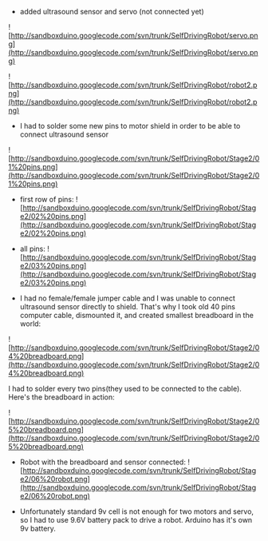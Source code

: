   * added ultrasound sensor and servo (not connected yet)

![http://sandboxduino.googlecode.com/svn/trunk/SelfDrivingRobot/servo.png](http://sandboxduino.googlecode.com/svn/trunk/SelfDrivingRobot/servo.png)

![http://sandboxduino.googlecode.com/svn/trunk/SelfDrivingRobot/robot2.png](http://sandboxduino.googlecode.com/svn/trunk/SelfDrivingRobot/robot2.png)

  * I had to solder some new pins to motor shield in order to be able to connect ultrasound sensor

![http://sandboxduino.googlecode.com/svn/trunk/SelfDrivingRobot/Stage2/01%20pins.png](http://sandboxduino.googlecode.com/svn/trunk/SelfDrivingRobot/Stage2/01%20pins.png)

  * first row of pins:
![http://sandboxduino.googlecode.com/svn/trunk/SelfDrivingRobot/Stage2/02%20pins.png](http://sandboxduino.googlecode.com/svn/trunk/SelfDrivingRobot/Stage2/02%20pins.png)

  * all pins:
![http://sandboxduino.googlecode.com/svn/trunk/SelfDrivingRobot/Stage2/03%20pins.png](http://sandboxduino.googlecode.com/svn/trunk/SelfDrivingRobot/Stage2/03%20pins.png)

  * I had no female/female jumper cable and I was unable to connect ultrasound sensor directly to shield. That's why I took old 40 pins computer cable, dismounted it, and created smallest breadboard in the world:

![http://sandboxduino.googlecode.com/svn/trunk/SelfDrivingRobot/Stage2/04%20breadboard.png](http://sandboxduino.googlecode.com/svn/trunk/SelfDrivingRobot/Stage2/04%20breadboard.png)

I had to solder every two pins(they used to be connected to the cable). Here's the breadboard in action:

![http://sandboxduino.googlecode.com/svn/trunk/SelfDrivingRobot/Stage2/05%20breadboard.png](http://sandboxduino.googlecode.com/svn/trunk/SelfDrivingRobot/Stage2/05%20breadboard.png)

  * Robot with the breadboard and sensor connected:
![http://sandboxduino.googlecode.com/svn/trunk/SelfDrivingRobot/Stage2/06%20robot.png](http://sandboxduino.googlecode.com/svn/trunk/SelfDrivingRobot/Stage2/06%20robot.png)

  * Unfortunately standard 9v cell is not enough for two motors and servo, so I had to use 9.6V battery pack to drive a robot. Arduino has it's own 9v battery.